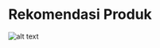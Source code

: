 # Rekomendasi Produk

![alt text]([?raw=true](https://github.com/taufiq26127/rekomendasi-produk/blob/main/apps/view.jpg))

